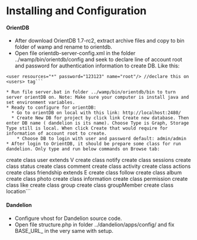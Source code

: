 # Installing and Configuration

#### OrientDB

* After download OrientDB 1.7-rc2, extract archive files and copy to bin folder of wamp and rename to orientdb.
* Open file orientdb-server-config.xml in the folder ../wamp/bin/orientdb/config and seek to declare line of account root and password for authentication information to create DB. Like this:
```
<user resources="*" password="123123" name="root"/> //declare this on <users> tag```

* Run file server.bat in folder ../wamp/bin/orientdb/bin to turn server orientDB on. Note: Make sure your computer is install java and set environment variables.
* Ready to configure for orientDB:
  * Go to orientDB on local with this link: http://localhost:2480/
  * Create New DB for project by click link Create new database. Then enter DB name ( dandelion is its name). Choose Type is Graph, Storage Type still is local. When click Create that would require for information of account root to create.
    * Choose DB to login with user and password default: admin/admin
* After login to OrientDB, it should be prepare some class for run dandelion. Only type and run below commands on Browse tab:
```
create class user extends V
create class notify
create class sessions
create class status
create class comment
create class activity
create class actions
create class friendship extends E
create class follow
create class album
create class photo
create class information
create class permission
create class like
create class group
create class groupMember
create class location```

#### Dandelion

* Configure vhost for Dandelion source code.
* Open file structure.php in folder ../dandelion/apps/config/ and fix BASE_URL_ in the very same with setup.
